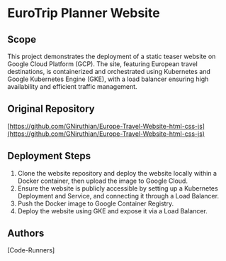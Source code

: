 # EuroTrip Planner Website


## Scope

This project demonstrates the deployment of a static teaser website on Google Cloud Platform (GCP). The site, featuring European travel destinations, is containerized and orchestrated using Kubernetes and Google Kubernetes Engine (GKE), with a load balancer ensuring high availability and efficient traffic management.


## Original Repository

[https://github.com/GNiruthian/Europe-Travel-Website-html-css-js](https://github.com/GNiruthian/Europe-Travel-Website-html-css-js)


## Deployment Steps

1. Clone the website repository and deploy the website locally within a Docker container, then upload the image to Google Cloud.
2. Ensure the website is publicly accessible by setting up a Kubernetes Deployment and Service, and connecting it through a Load Balancer.
3. Push the Docker image to Google Container Registry.
4. Deploy the website using GKE and expose it via a Load Balancer.


## Authors

[Code-Runners]
